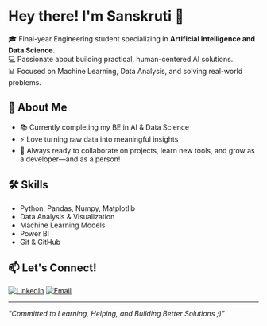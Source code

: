 # Hey there! I'm Sanskruti 🥰

🎓 Final-year Engineering student specializing in **Artificial Intelligence and Data Science**.  
💻 Passionate about building practical, human-centered AI solutions.  
📊 Focused on Machine Learning, Data Analysis, and solving real-world problems.

## 🌟 About Me
- 📚 Currently completing my BE in AI & Data Science
- ⚡ Love turning raw data into meaningful insights
- 🤝 Always ready to collaborate on projects, learn new tools, and grow as a developer—and as a person!

## 🛠️ Skills
- Python, Pandas, Numpy, Matplotlib
- Data Analysis & Visualization
- Machine Learning Models
- Power BI
- Git & GitHub

## 📫 Let's Connect!
[![LinkedIn](https://img.shields.io/badge/LinkedIn-blue?style=flat&logo=linkedin)](www.linkedin.com/in/sanskruti-sugandhi-6573a3269)
[![Email](https://img.shields.io/badge/Email-D14836?style=flat&logo=gmail&logoColor=white)](mailto:sanskruti.sugandhi4@gmail.com)

---

*"Committed to Learning, Helping, and Building Better Solutions ;)"*
